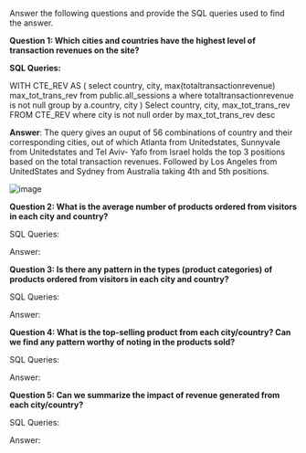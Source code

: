 Answer the following questions and provide the SQL queries used to find the answer.

    
**Question 1: Which cities and countries have the highest level of transaction revenues on the site?**

**SQL Queries:**

WITH CTE_REV AS
(
select 	country,
		city, 
		max(totaltransactionrevenue) max_tot_trans_rev
 from public.all_sessions a
where totaltransactionrevenue is not null
group by a.country, city
)
Select country,
		city,
			max_tot_trans_rev
FROM CTE_REV
where city is not null
order by max_tot_trans_rev desc

**Answer**: The query gives an ouput of 56 combinations of country and their corresponding cities, out of which Atlanta from Unitedstates, Sunnyvale from Unitedstates and Tel Aviv- Yafo from Israel holds the top 3 positions based on the total transaction revenues.
Followed by Los Angeles from UnitedStates and Sydney from Australia taking 4th and 5th positions.

![image](https://github.com/Parkavi-S/SQL-Project/assets/67069604/9c83ccae-3ba4-4984-b92b-37a542fdb844)




**Question 2: What is the average number of products ordered from visitors in each city and country?**


SQL Queries:



Answer:





**Question 3: Is there any pattern in the types (product categories) of products ordered from visitors in each city and country?**


SQL Queries:



Answer:





**Question 4: What is the top-selling product from each city/country? Can we find any pattern worthy of noting in the products sold?**


SQL Queries:



Answer:





**Question 5: Can we summarize the impact of revenue generated from each city/country?**

SQL Queries:



Answer:







